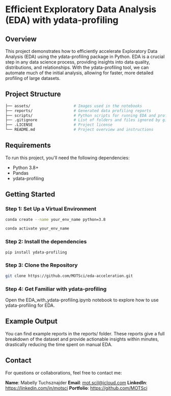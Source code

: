 # Efficient Exploratory Data Analysis (EDA) with ydata-profiling
## Overview
This project demonstrates how to efficiently accelerate Exploratory Data Analysis (EDA) using the ydata-profiling package in Python. EDA is a crucial step in any data science process, providing insights into data quality, distributions, and relationships. With the ydata-profiling tool, we can automate much of the initial analysis, allowing for faster, more detailed profiling of large datasets.

## Project Structure

```bash
├── assets/                   # Images used in the notebooks
├── reports/                  # Generated data profiling reports
├── scripts/                  # Python scripts for running EDA and profiling tasks
├── .gitignore                # List of folders and files ignored by gitignore
├── .LICENSE                  # Project license
└── README.md                 # Project overview and instructions
```

## Requirements
To run this project, you'll need the following dependencies:

- Python 3.8+
- Pandas
- ydata-profiling

## Getting Started
### Step 1: Set Up a Virtual Environment

```bash
conda create --name your_env_name python=3.8

conda activate your_env_name
```

### Step 2: Install the dependencies

```bash
pip install ydata-profiling
```

### Step 3: Clone the Repository

```bash
git clone https://github.com/MOTSci/eda-acceleration.git
```

### Step 4: Get Familiar with ydata-profiling
Open the EDA_with_ydata-profiling.ipynb notebook to explore how to use ydata-profiling for EDA.

## Example Output

You can find example reports in the reports/ folder. These reports give a full breakdown of the dataset and provide actionable insights within minutes, drastically reducing the time spent on manual EDA.

## Contact

For questions or collaborations, feel free to contact me:

**Name**: Mabelly Tuchsznajder
**Email**: mot.scil@icloud.com
**LinkedIn**: https://linkedin.com/in/motsci
**Portfolio**: https://github.com/MOTSci
